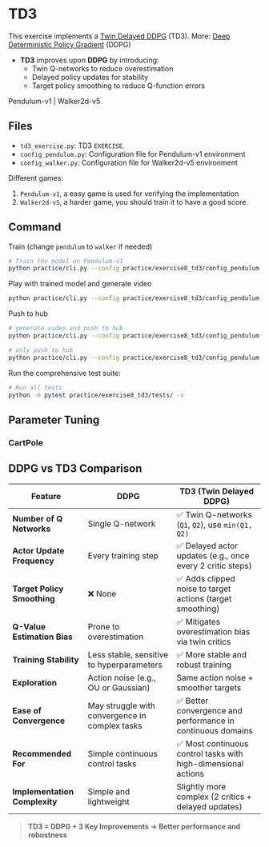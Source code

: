 # TD3

This exercise implements a [Twin Delayed DDPG](https://arxiv.org/pdf/1802.09477) (TD3).
More: [Deep Deterministic Policy Gradient](https://arxiv.org/abs/1509.02971) (DDPG)

- **TD3** improves upon **DDPG** by introducing:
  - Twin Q-networks to reduce overestimation
  - Delayed policy updates for stability
  - Target policy smoothing to reduce Q-function errors

Pendulum-v1 | Walker2d-v5

## Files
- `td3_exercise.py`: TD3 `EXERCISE`.
- `config_pendulum.py`: Configuration file for Pendulum-v1 environment
- `config_walker.py`: Configuration file for Walker2d-v5 environment

Different games:
1. `Pendulum-v1`, a easy game is used for verifying the implementation
2. `Walker2d-v5`, a harder game, you should train it to have a good score.


## Command
Train (change `pendulum` to `walker` if needed)
```bash
# Train the model on Pendulum-v1
python practice/cli.py --config practice/exercise8_td3/config_pendulum.py
```

Play with trained model and generate video
```bash
python practice/cli.py --config practice/exercise8_td3/config_pendulum.py --mode play
```

Push to hub
```bash
# generate video and push to hub
python practice/cli.py --config practice/exercise8_td3/config_pendulum.py --mode push_to_hub --username myuser

# only push to hub
python practice/cli.py --config practice/exercise8_td3/config_pendulum.py --mode push_to_hub --username myuser --skip_play
```

Run the comprehensive test suite:
```bash
# Run all tests
python -m pytest practice/exercise8_td3/tests/ -v
```

## Parameter Tuning
### CartPole


## DDPG vs TD3 Comparison

| Feature                     | DDPG                                             | TD3 (Twin Delayed DDPG)                                       |
|-----------------------------|--------------------------------------------------|----------------------------------------------------------------|
| **Number of Q Networks**    | Single Q-network                                 | ✅ Twin Q-networks (`Q1`, `Q2`), use `min(Q1, Q2)`              |
| **Actor Update Frequency**  | Every training step                              | ✅ Delayed actor updates (e.g., once every 2 critic steps)      |
| **Target Policy Smoothing** | ❌ None                                           | ✅ Adds clipped noise to target actions (target smoothing)      |
| **Q-Value Estimation Bias** | Prone to overestimation                          | ✅ Mitigates overestimation bias via twin critics               |
| **Training Stability**      | Less stable, sensitive to hyperparameters        | ✅ More stable and robust training                              |
| **Exploration**             | Action noise (e.g., OU or Gaussian)              | Same action noise + smoother targets                           |
| **Ease of Convergence**     | May struggle with convergence in complex tasks   | ✅ Better convergence and performance in continuous domains     |
| **Recommended For**         | Simple continuous control tasks                  | ✅ Most continuous control tasks with high-dimensional actions  |
| **Implementation Complexity** | Simple and lightweight                          | Slightly more complex (2 critics + delayed updates)             |

> **TD3 = DDPG + 3 Key Improvements → Better performance and robustness**
